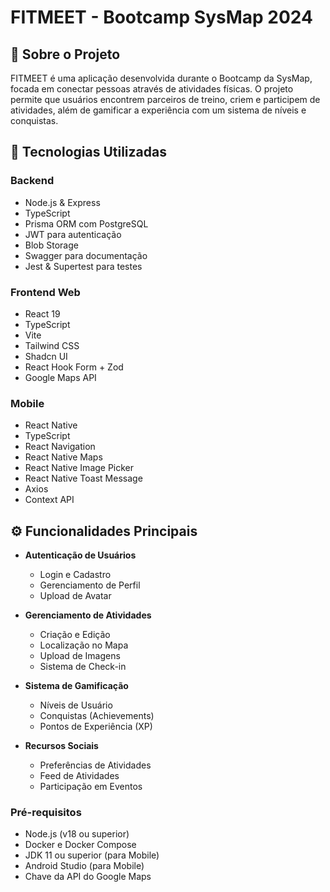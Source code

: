 # FITMEET - Bootcamp SysMap 2024

## 📱 Sobre o Projeto

FITMEET é uma aplicação desenvolvida durante o Bootcamp da SysMap, focada em conectar pessoas através de atividades físicas. O projeto permite que usuários encontrem parceiros de treino, criem e participem de atividades, além de gamificar a experiência com um sistema de níveis e conquistas.

## 🚀 Tecnologias Utilizadas

### Backend

- Node.js & Express
- TypeScript
- Prisma ORM com PostgreSQL
- JWT para autenticação
- Blob Storage
- Swagger para documentação
- Jest & Supertest para testes

### Frontend Web

- React 19
- TypeScript
- Vite
- Tailwind CSS
- Shadcn UI
- React Hook Form + Zod
- Google Maps API

### Mobile

- React Native
- TypeScript
- React Navigation
- React Native Maps
- React Native Image Picker
- React Native Toast Message
- Axios
- Context API

## ⚙️ Funcionalidades Principais

- **Autenticação de Usuários**

  - Login e Cadastro
  - Gerenciamento de Perfil
  - Upload de Avatar

- **Gerenciamento de Atividades**

  - Criação e Edição
  - Localização no Mapa
  - Upload de Imagens
  - Sistema de Check-in

- **Sistema de Gamificação**

  - Níveis de Usuário
  - Conquistas (Achievements)
  - Pontos de Experiência (XP)

- **Recursos Sociais**
  - Preferências de Atividades
  - Feed de Atividades
  - Participação em Eventos

### Pré-requisitos

- Node.js (v18 ou superior)
- Docker e Docker Compose
- JDK 11 ou superior (para Mobile)
- Android Studio (para Mobile)
- Chave da API do Google Maps
